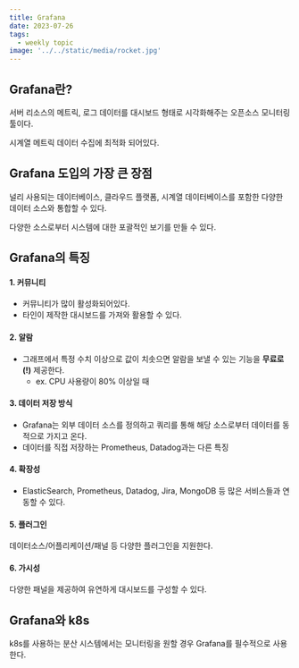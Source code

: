 ```yaml
---
title: Grafana
date: 2023-07-26
tags:
  - weekly topic
image: '../../static/media/rocket.jpg'
---
```


## Grafana란?
서버 리소스의 메트릭, 로그 데이터를 대시보드 형태로 시각화해주는 오픈소스 모니터링 툴이다.

시계열 메트릭 데이터 수집에 최적화 되어있다.

## Grafana 도입의 가장 큰 장점
널리 사용되는 데이터베이스, 클라우드 플랫폼, 시계열 데이터베이스를 포함한 다양한 데이터 소스와 통합할 수 있다.

다양한 소스로부터 시스템에 대한 포괄적인 보기를 만들 수 있다.

## Grafana의 특징

#### 1. 커뮤니티
- 커뮤니티가 많이 활성화되어있다.
- 타인이 제작한 대시보드를 가져와 활용할 수 있다.

#### 2. 알람
- 그래프에서 특정 수치 이상으로 값이 치솟으면 알람을 보낼 수 있는 기능을 **무료로(!)** 제공한다.
    - ex. CPU 사용량이 80% 이상일 때

#### 3. 데이터 저장 방식
- Grafana는 외부 데이터 소스를 정의하고 쿼리를 통해 해당 소스로부터 데이터를 동적으로 가지고 온다.
- 데이터를 직접 저장하는 Prometheus, Datadog과는 다른 특징

#### 4. 확장성
- ElasticSearch, Prometheus, Datadog, Jira, MongoDB 등 많은 서비스들과 연동할 수 있다.

#### 5. 플러그인
데이터소스/어플리케이션/패널 등 다양한 플러그인을 지원한다.

#### 6. 가시성
다양한 패널을 제공하여 유연하게 대시보드를 구성할 수 있다.


## Grafana와 k8s
k8s를 사용하는 분산 시스템에서는 모니터링을 원할 경우 Grafana를 필수적으로 사용한다.